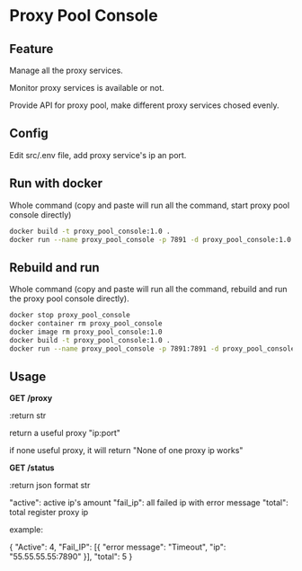 # Proxy Pool Console

## Feature

Manage all the proxy services.

Monitor proxy services is available or not.

Provide API for proxy pool, make different proxy services chosed evenly.

## Config

Edit src/.env file, add proxy service's ip an port.

## Run with docker

Whole command (copy and paste will run all the command, start proxy pool console directly)
```sh
docker build -t proxy_pool_console:1.0 .
docker run --name proxy_pool_console -p 7891 -d proxy_pool_console:1.0

```

## Rebuild and run

Whole command (copy and paste will run all the command, rebuild and run the proxy pool console directly).
```sh
docker stop proxy_pool_console
docker container rm proxy_pool_console
docker image rm proxy_pool_console:1.0
docker build -t proxy_pool_console:1.0 .
docker run --name proxy_pool_console -p 7891:7891 -d proxy_pool_console:1.0


```

## Usage

**GET /proxy**

:return str

return a useful proxy "ip:port"

if none useful proxy, it will return "None of one proxy ip works"

**GET /status**

:return json format str

"active": active ip's amount
"fail_ip": all failed ip with error message
"total": total register proxy ip

example:

{
    "Active": 4,
    "Fail_IP": [{
        "error message": "Timeout",
        "ip": "55.55.55.55:7890"
    }],
    "total": 5
}